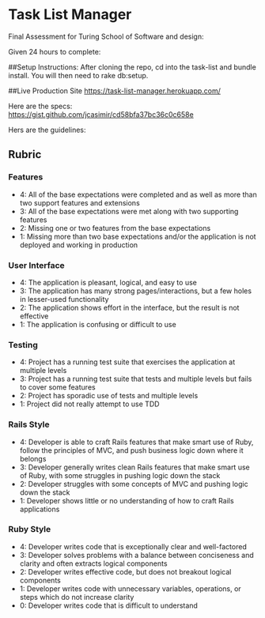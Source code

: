 # Task List Manager

Final Assessment for Turing School of Software and design:

Given 24 hours to complete: 

##Setup Instructions: 
After cloning the repo, cd into the task-list and bundle install. You will then need to rake db:setup.

##Live Production Site
https://task-list-manager.herokuapp.com/

Here are the specs:
https://gist.github.com/jcasimir/cd58bfa37bc36c0c658e

Hers are the guidelines: 

## Rubric

### Features

* 4: All of the base expectations were completed and as well as more than two support features and extensions
* 3: All of the base expectations were met along with two supporting features
* 2: Missing one or two features from the base expectations
* 1: Missing more than two base expectations and/or the application is not deployed and working in production

### User Interface

* 4: The application is pleasant, logical, and easy to use
* 3: The application has many strong pages/interactions, but a few holes in lesser-used functionality
* 2: The application shows effort in the interface, but the result is not effective
* 1: The application is confusing or difficult to use

### Testing

* 4: Project has a running test suite that exercises the application at multiple levels
* 3: Project has a running test suite that tests and multiple levels but fails to cover some features
* 2: Project has sporadic use of tests and multiple levels
* 1: Project did not really attempt to use TDD

### Rails Style

* 4: Developer is able to craft Rails features that make smart use of Ruby, follow the principles of MVC, and push business logic down where it belongs
* 3: Developer generally writes clean Rails features that make smart use of Ruby, with some struggles in pushing logic down the stack
* 2: Developer struggles with some concepts of MVC and pushing logic down the stack
* 1: Developer shows little or no understanding of how to craft Rails applications

### Ruby Style

* 4: Developer writes code that is exceptionally clear and well-factored
* 3: Developer solves problems with a balance between conciseness and clarity and often extracts logical components
* 2: Developer writes effective code, but does not breakout logical components
* 1: Developer writes code with unnecessary variables, operations, or steps which do not increase clarity
* 0: Developer writes code that is difficult to understand
